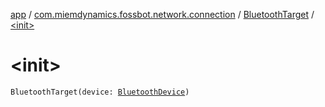 [app](../../index.md) / [com.miemdynamics.fossbot.network.connection](../index.md) / [BluetoothTarget](index.md) / [&lt;init&gt;](./-init-.md)

# &lt;init&gt;

`BluetoothTarget(device: `[`BluetoothDevice`](https://developer.android.com/reference/android/bluetooth/BluetoothDevice.html)`)`